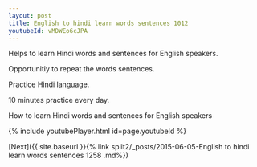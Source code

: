 ```yaml
---
layout: post
title: English to hindi learn words sentences 1012 
youtubeId: vMDWEo6cJPA
---
```

 
 
Helps to learn Hindi words and sentences for English speakers.

Opportunitiy to repeat the words sentences. 

Practice Hindi language. 
 
10 minutes practice every day. 
 
How to learn Hindi words and sentences for English speakers 
 
{% include youtubePlayer.html id=page.youtubeId %}
 
 
[Next]({{ site.baseurl }}{% link  split2/_posts/2015-06-05-English to hindi learn words sentences 1258 .md%})
 
